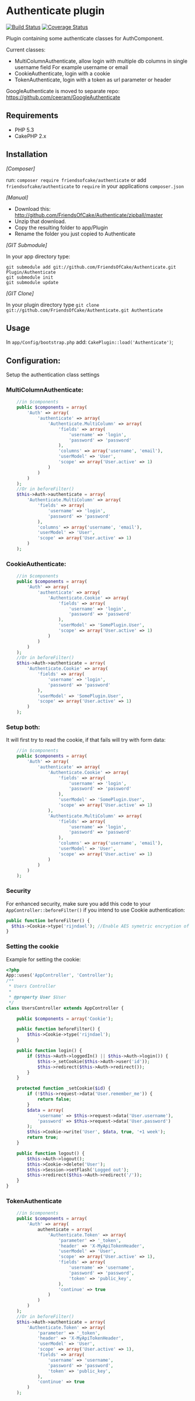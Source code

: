 # Authenticate plugin

[![Build Status](https://travis-ci.org/FriendsOfCake/Authenticate.png?branch=master)](https://travis-ci.org/FriendsOfCake/Authenticate)
[![Coverage Status](https://coveralls.io/repos/FriendsOfCake/Authenticate/badge.png)](https://coveralls.io/r/FriendsOfCake/Authenticate)

Plugin containing some authenticate classes for AuthComponent.

Current classes:
* MultiColumnAuthenticate, allow login with multiple db columns in single username field
  For example username or email
* CookieAuthenticate, login with a cookie
* TokenAuthenticate, login with a token as url parameter or header

GoogleAuthenticate is moved to separate repo: https://github.com/ceeram/GoogleAuthenticate

## Requirements

* PHP 5.3
* CakePHP 2.x

## Installation

_[Composer]_

run: `composer require friendsofcake/authenticate` or add `friendsofcake/authenticate` to `require` in your applications `composer.json`

_[Manual]_

* Download this: http://github.com/FriendsOfCake/Authenticate/zipball/master
* Unzip that download.
* Copy the resulting folder to app/Plugin
* Rename the folder you just copied to Authenticate

_[GIT Submodule]_

In your app directory type:
```
git submodule add git://github.com/FriendsOfCake/Authenticate.git Plugin/Authenticate
git submodule init
git submodule update
```

_[GIT Clone]_

In your plugin directory type
`git clone git://github.com/FriendsOfCake/Authenticate.git Authenticate`

## Usage

In `app/Config/bootstrap.php` add: `CakePlugin::load('Authenticate')`;

## Configuration:

Setup the authentication class settings

### MultiColumnAuthenticate:

```php
    //in $components
    public $components = array(
        'Auth' => array(
            'authenticate' => array(
                'Authenticate.MultiColumn' => array(
                    'fields' => array(
                        'username' => 'login',
                        'password' => 'password'
                    ),
                    'columns' => array('username', 'email'),
                    'userModel' => 'User',
                    'scope' => array('User.active' => 1)
                )
            )
        )
    );
    //Or in beforeFilter()
    $this->Auth->authenticate = array(
        'Authenticate.MultiColumn' => array(
            'fields' => array(
                'username' => 'login',
                'password' => 'password'
            ),
            'columns' => array('username', 'email'),
            'userModel' => 'User',
            'scope' => array('User.active' => 1)
        )
    );
```

### CookieAuthenticate:

```php
    //in $components
    public $components = array(
        'Auth' => array(
            'authenticate' => array(
                'Authenticate.Cookie' => array(
                    'fields' => array(
                        'username' => 'login',
                        'password' => 'password'
                    ),
                    'userModel' => 'SomePlugin.User',
                    'scope' => array('User.active' => 1)
                )
            )
        )
    );
    //Or in beforeFilter()
    $this->Auth->authenticate = array(
        'Authenticate.Cookie' => array(
            'fields' => array(
                'username' => 'login',
                'password' => 'password'
            ),
            'userModel' => 'SomePlugin.User',
            'scope' => array('User.active' => 1)
        )
    );
```

### Setup both:

It will first try to read the cookie, if that fails will try with form data:
```php
    //in $components
    public $components = array(
        'Auth' => array(
            'authenticate' => array(
                'Authenticate.Cookie' => array(
                    'fields' => array(
                        'username' => 'login',
                        'password' => 'password'
                    ),
                    'userModel' => 'SomePlugin.User',
                    'scope' => array('User.active' => 1)
                ),
                'Authenticate.MultiColumn' => array(
                    'fields' => array(
                        'username' => 'login',
                        'password' => 'password'
                    ),
                    'columns' => array('username', 'email'),
                    'userModel' => 'User',
                    'scope' => array('User.active' => 1)
                )
            )
        )
    );
```

### Security

For enhanced security, make sure you add this code to your `AppController::beforeFilter()` if you intend to use Cookie
authentication:

```php
public function beforeFilter() {
  $this->Cookie->type('rijndael'); //Enable AES symetric encryption of cookie
}
```

### Setting the cookie

Example for setting the cookie:
```php
<?php
App::uses('AppController', 'Controller');
/**
 * Users Controller
 *
 * @property User $User
 */
class UsersController extends AppController {

	public $components = array('Cookie');

	public function beforeFilter() {
		$this->Cookie->type('rijndael');
	}

	public function login() {
		if ($this->Auth->loggedIn() || $this->Auth->login()) {
			$this->_setCookie($this->Auth->user('id'));
			$this->redirect($this->Auth->redirect());
		}
	}

	protected function _setCookie($id) {
		if (!$this->request->data('User.remember_me')) {
			return false;
		}
		$data = array(
			'username' => $this->request->data('User.username'),
			'password' => $this->request->data('User.password')
		);
		$this->Cookie->write('User', $data, true, '+1 week');
		return true;
	}

	public function logout() {
		$this->Auth->logout();
		$this->Cookie->delete('User');
		$this->Session->setFlash('Logged out');
		$this->redirect($this->Auth->redirect('/'));
	}
}
```

### TokenAuthenticate

```php
    //in $components
    public $components = array(
        'Auth' => array(
            authenticate = array(
                'Authenticate.Token' => array(
                    'parameter' => '_token',
                    'header' => 'X-MyApiTokenHeader',
                    'userModel' => 'User',
                    'scope' => array('User.active' => 1),
                    'fields' => array(
                        'username' => 'username',
                        'password' => 'password',
                        'token' => 'public_key',
                    ),
                    'continue' => true
                )
            )
        )
    );
    //Or in beforeFilter()
    $this->Auth->authenticate = array(
        'Authenticate.Token' => array(
            'parameter' => '_token',
            'header' => 'X-MyApiTokenHeader',
            'userModel' => 'User',
            'scope' => array('User.active' => 1),
            'fields' => array(
                'username' => 'username',
                'password' => 'password',
                'token' => 'public_key',
            ),
            'continue' => true
        )
    );
```
